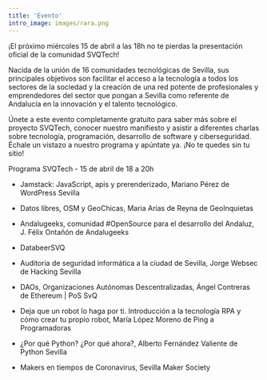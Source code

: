 ```yaml
---
title: 'Evento'
intro_image: images/rara.png
---
```


¡El próximo miércoles 15 de abril a las 18h no te pierdas la presentación oficial de la comunidad SVQTech!

Nacida de la unión de 16 comunidades tecnológicas de Sevilla, sus principales objetivos son facilitar el acceso a la tecnología a todos los sectores de la sociedad y la creación de una red potente de profesionales y emprendedores del sector que pongan a Sevilla como referente de Andalucía en la innovación y el talento tecnológico.

Únete a este evento completamente gratuito para saber más sobre el proyecto SVQTech, conocer nuestro manifiesto y asistir a diferentes charlas sobre tecnología, programación, desarrollo de software y ciberseguridad. Échale un vistazo a nuestro programa y apúntate ya. ¡No te quedes sin tu sitio!

Programa SVQTech - 15 de abril de 18 a 20h

- Jamstack: JavaScript, apis y prerenderizado, Mariano Pérez de WordPress Sevilla

- Datos libres, OSM y GeoChicas, Maria Arias de Reyna de GeoInquietas

- Andalugeeks, comunidad #OpenSource para el desarrollo del Andaluz, J. Félix Ontañón de Andalugeeks

- DatabeerSVQ

- Auditoria de seguridad informática a la ciudad de Sevilla, Jorge Websec de Hacking Sevilla

- DAOs, Organizaciones Autónomas Descentralizadas, Ángel Contreras de Ethereum | PoS SvQ

- Deja que un robot lo haga por ti. Introducción a la tecnología RPA y cómo crear tu propio robot, María López Moreno de Ping a Programadoras

- ¿Por qué Python? ¿Por qué ahora?, Alberto Fernández Valiente de Python Sevilla

- Makers en tiempos de Coronavirus, Sevilla Maker Society
